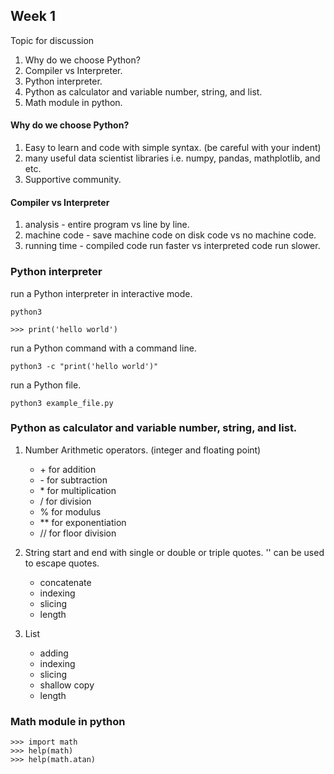 ## Week 1

Topic for discussion

1. Why do we choose Python?
2. Compiler vs Interpreter.
3. Python interpreter.
4. Python as calculator and variable number, string, and list.
5. Math module in python.

####  Why do we choose Python?
1. Easy to learn and code with simple syntax. (be careful with your indent)
2. many useful data scientist libraries i.e. numpy, pandas, mathplotlib, and etc.
3. Supportive community.


####  Compiler vs Interpreter
1. analysis - entire program vs line by line.
2. machine code - save machine code on disk code vs no machine code.
3. running time - compiled code run faster vs interpreted code run slower.

### Python interpreter
run a Python interpreter in interactive mode.

    python3

    >>> print('hello world')

run a Python command with a command line.

    python3 -c "print('hello world')"

run a Python file.

    python3 example_file.py


### Python as calculator and variable number, string, and list.

1. Number
    Arithmetic operators. (integer and floating point)
    - \+ for addition
    - \- for subtraction
    - \* for multiplication
    - / for division
    - % for modulus
    - ** for exponentiation
    - // for floor division

2. String
    start and end with single or double or triple quotes. '\' can be used to escape quotes.

    - concatenate
    - indexing
    - slicing
    - length

3. List
    - adding
    - indexing
    - slicing
    - shallow copy
    - length

### Math module in python

    >>> import math
    >>> help(math)
    >>> help(math.atan)

